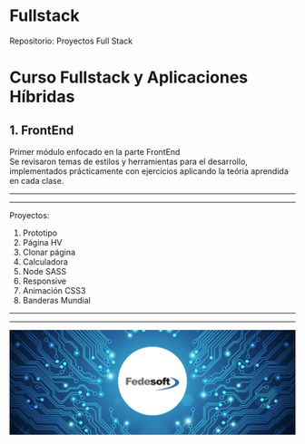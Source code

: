 # Fullstack
Repositorio: Proyectos Full Stack

Curso Fullstack y Aplicaciones Híbridas
=======

## 1. FrontEnd
 
Primer módulo enfocado en la parte FrontEnd  
Se revisaron temas de estilos y herramientas para el desarrollo, implementados prácticamente con ejercicios aplicando la teória aprendida en cada clase.

---
---

Proyectos:

  1. Prototipo  
  2. Página HV  
  3. Clonar página  
  4. Calculadora  
  5. Node SASS  
  6. Responsive  
  7. Animación CSS3  
  8. Banderas Mundial  
---
---
![Image](interna_fedesoft.jpg)
